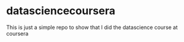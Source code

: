 # datasciencecoursera
This is just a simple repo to show that I did the datascience course at coursera
